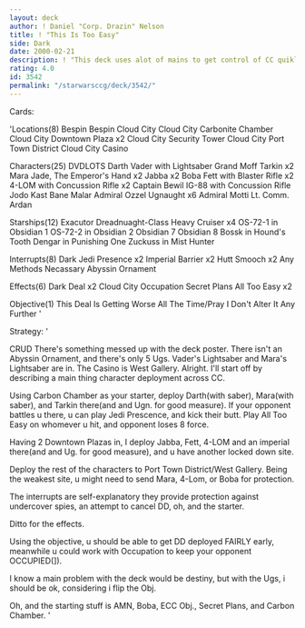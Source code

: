 ```yaml
---
layout: deck
author: ! Daniel "Corp. Drazin" Nelson
title: ! "This Is Too Easy"
side: Dark
date: 2000-02-21
description: ! "This deck uses alot of mains to get control of CC quikly. Then you deploy Dark Deal and kick butt"
rating: 4.0
id: 3542
permalink: "/starwarsccg/deck/3542/"
---
```

Cards: 

'Locations(8)
Bespin
Bespin Cloud City
Cloud City Carbonite Chamber
Cloud City Downtown Plaza x2
Cloud City Security Tower
Cloud City Port Town District
Cloud City Casino

Characters(25)
DVDLOTS
Darth Vader with Lightsaber
Grand Moff Tarkin x2
Mara Jade, The Emperor's Hand x2
Jabba x2
Boba Fett with Blaster Rifle x2
4-LOM with Concussion Rifle x2
Captain Bewil
IG-88 with Concussion Rifle
Jodo Kast
Bane Malar
Admiral Ozzel
Ugnaught x6
Admiral Motti
Lt. Comm. Ardan

Starships(12)
Exacutor
Dreadnuaght-Class Heavy Cruiser x4
OS-72-1 in Obsidian 1
OS-72-2 in Obsidian 2
Obsidian 7
Obsidian 8
Bossk in Hound's Tooth
Dengar in Punishing One
Zuckuss in Mist Hunter

Interrupts(8)
Dark Jedi Presence x2
Imperial Barrier x2
Hutt Smooch x2
Any Methods Necassary
Abyssin Ornament

Effects(6)
Dark Deal x2
Cloud City Occupation
Secret Plans
All Too Easy x2

Objective(1)
This Deal Is Getting Worse All The Time/Pray I Don't Alter It Any Further '

Strategy: '

CRUD There's something messed up with the deck poster. There isn't an Abyssin Ornament, and there's only 5 Ugs. Vader's Lightsaber and Mara's Lightsaber are in. The Casino is West Gallery. Alright. I'll start off by describing a main thing character deployment across CC.

Using Carbon Chamber as your starter, deploy Darth(with saber), Mara(with saber), and Tarkin there(and and Ugn. for good measure). If your opponent battles u there, u can play Jedi Prescence, and kick their butt. Play All Too Easy on whomever u hit, and opponent loses 8 force.

Having 2 Downtown Plazas in, I deploy Jabba, Fett, 4-LOM and an imperial there(and and Ug. for good measure), and u have another locked down site.

Deploy the rest of the characters to Port Town District/West Gallery. Being the weakest site, u might need to send Mara, 4-Lom, or Boba for protection.

The interrupts are self-explanatory they provide protection against undercover spies, an attempt to cancel DD, oh, and the starter.

Ditto for the effects.

Using the objective, u should be able to get DD deployed FAIRLY early, meanwhile u could work with Occupation to keep your opponent OCCUPIED(]).

I know a main problem with the deck would be destiny, but with the Ugs, i should be ok, considering i flip the Obj.

Oh, and the starting stuff is AMN, Boba, ECC Obj., Secret Plans, and Carbon Chamber.	    '
